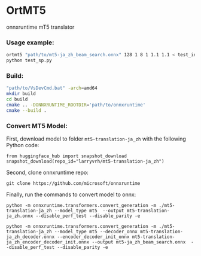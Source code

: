 # OrtMT5
onnxruntime mT5 translator

### Usage example:

```bash
ortmt5 "path/to/mt5-ja_zh_beam_search.onnx" 128 1 8 1 1.1 1.1 < test_input_token_ids.txt
python test_sp.py
```

### Build:

```bash
"path/to/VsDevCmd.bat" -arch=amd64
mkdir build
cd build
cmake .. -DONNXRUNTIME_ROOTDIR='path/to/onnxruntime'
cmake --build .
```

### Convert MT5 Model:

First, download model to folder `mt5-translation-ja_zh` with the following Python code:

```
from huggingface_hub import snapshot_download
snapshot_download(repo_id="larryvrh/mt5-translation-ja_zh")
```

Second, clone onnxruntime repo:

```
git clone https://github.com/microsoft/onnxruntime
```

Finally, run the commands to convert model to onnx:

```
python -m onnxruntime.transformers.convert_generation -m ./mt5-translation-ja_zh --model_type mt5  --output mt5-translation-ja_zh.onnx --disable_perf_test --disable_parity -e

python -m onnxruntime.transformers.convert_generation -m ./mt5-translation-ja_zh --model_type mt5 --decoder_onnx mt5-translation-ja_zh_decoder.onnx --encoder_decoder_init_onnx mt5-translation-ja_zh_encoder_decoder_init.onnx --output mt5-ja_zh_beam_search.onnx  --disable_perf_test --disable_parity -e
```

